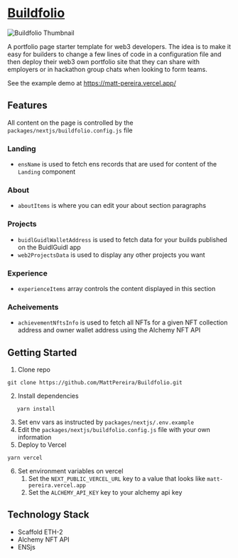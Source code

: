 # [Buildfolio](https://matt-pereira.vercel.app)

![Buildfolio Thumbnail](https://matt-pereira.vercel.app/thumbnail.jpg)

A portfolio page starter template for web3 developers. The idea is to make it easy for builders to change a few lines of code in a configuration file and then deploy their web3 own portfolio site that they can share with employers or in hackathon group chats when looking to form teams.

See the example demo at https://matt-pereira.vercel.app/

## Features

All content on the page is controlled by the `packages/nextjs/buildfolio.config.js` file

### Landing

- `ensName` is used to fetch ens records that are used for content of the `Landing` component

### About

- `aboutItems` is where you can edit your about section paragraphs

### Projects

- `buidlGuidlWalletAddress` is used to fetch data for your builds published on the BuidlGuidl app
- `web2ProjectsData` is used to display any other projects you want

### Experience

- `experienceItems` array controls the content displayed in this section

### Acheivements

- `achievementNftsInfo` is used to fetch all NFTs for a given NFT collection address and owner wallet address using the Alchemy NFT API

## Getting Started

1. Clone repo

```
git clone https://github.com/MattPereira/Buildfolio.git
```

2. Install dependencies

```
   yarn install
```

3. Set env vars as instructed by `packages/nextjs/.env.example`
4. Edit the `packages/nextjs/buildfolio.config.js` file with your own information
5. Deploy to Vercel

```
yarn vercel
```

6. Set environment variables on vercel
   1. Set the `NEXT_PUBLIC_VERCEL_URL` key to a value that looks like `matt-pereira.vercel.app`
   2. Set the `ALCHEMY_API_KEY` key to your alchemy api key

## Technology Stack

- Scaffold ETH-2
- Alchemy NFT API
- ENSjs
